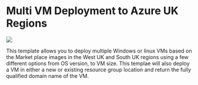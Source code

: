 # Multi VM Deployment to Azure UK Regions

<a href="https://portal.azure.com/#create/Microsoft.Template/uri/https%3A%2F%2Fraw.githubusercontent.com%2Fbalticapprenticeships%2FAzure-Templates%2Fmaster%2Fmulti-vm-deployment%2Fazuredeploy.json" target="_blank">
    <img src="http://azuredeploy.net/deploybutton.png"/>
</a>

This template allows you to deploy multiple Windows or linux VMs based on the Market place images in the West UK and South UK regions using a few different options from OS version, to VM size. This templae will also deploy a VM in either a new or existing resource group location and return the fully qualified domain name of the VM.
